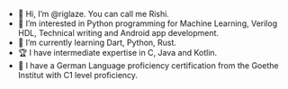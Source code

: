 - 👋 Hi, I’m @riglaze. You can call me Rishi.
- 👀 I’m interested in Python programming for Machine Learning, Verilog HDL, Technical writing and Android app development.
- 🌱 I’m currently learning Dart, Python, Rust.
- 🏆 I have intermediate expertise in C, Java and Kotlin.
- 💯 I have a German Language proficiency certification from the Goethe Institut with C1 level proficiency.

<!---
riglaze/riglaze is a ✨ special ✨ repository because its `README.md` (this file) appears on your GitHub profile.
You can click the Preview link to take a look at your changes.
--->
